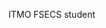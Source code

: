 ITMO FSECS student

<!---
kkotlyarenko/kkotlyarenko is a ✨ special ✨ repository because its `README.md` (this file) appears on your GitHub profile.
You can click the Preview link to take a look at your changes.
--->
